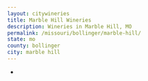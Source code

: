 ```yaml
---
layout: citywineries
title: Marble Hill Wineries
description: Wineries in Marble Hill, MO
permalink: /missouri/bollinger/marble-hill/
state: mo
county: bollinger
city: marble hill
---
```

-
